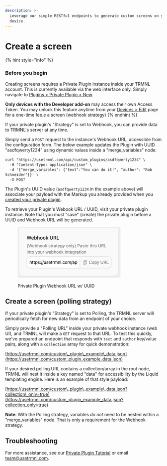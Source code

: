 ```yaml
---
description: >-
  Leverage our simple RESTful endpoints to generate custom screens on your TRMNL
  device.
---
```


# Create a screen

{% hint style="info" %}
### Before you begin

Creating screens requires a Private Plugin instance inside your TRMNL account. This is currently available via the web interface only. Simply navigate to [Plugins > Private Plugin > New](https://usetrmnl.com/plugin_settings/new?keyname=private_plugin).

**Only devices with the Developer add-on** may access their own Access Token. You may unlock this feature anytime from your [Devices > Edit](https://usetrmnl.com/devices/) page for a one-time fee.e a screen (webhook strategy)
{% endhint %}

If your private plugin's "Strategy" is set to Webhook, you can provide data to TRMNL's server at any  time.

Simply send a `POST` request to the instance's Webhook URL, accessible from the configuration form. The below example updates the Plugin with UUID "asdfqwerty1234" using dynamic values inside a "merge\_variables" node:

```
curl "https://usetrmnl.com/api/custom_plugins/asdfqwerty1234" \
  -H "Content-Type: application/json" \
  -d '{"merge_variables": {"text":"You can do it!", "author": "Rob Schneider"}}' \
  -X POST
```

The Plugin's UUID value (`asdfqwerty1234` in the example above) will associate your payload with the Markup you already provided when you [created your private plugin](https://help.usetrmnl.com/en/articles/9510536-custom-plugins).

To retrieve your Plugin's Webook URL / UUID, visit your private plugin instance. Note that you must "save" (create) the private plugin before a UUID and Webhook URL will be generated.

<figure><img src="../.gitbook/assets/trmnl-private-plugin-webhook-url.png" alt=""><figcaption><p>Private Plugin Webhook URL w/ UUID</p></figcaption></figure>

## Create a screen (polling strategy)

If your private plugin's "Strategy" is set to Polling, the TRMNL server will periodically fetch for new data from an endpoint of your choice.

Simply provide a "Polling URL" inside your private webhook instance (web UI), and TRMNL will make a `GET` request to that URL. To test this quickly, we've prepared an endpoint that responds with `text` and `author` key/value pairs, along with a `collection` array for quick demonstration:

[https://usetrmnl.com/custom\_plugin\_example\_data.json](https://usetrmnl.com/custom_plugin_example_data.json)

If your desired polling URL contains a collection/array in the root node, TRMNL will nest it inside a key named "data" for accessibility by the Liquid templating engine. Here is an example of that style payload:

[https://usetrmnl.com/custom\_plugin\_example\_data.json?collection\_only=true](https://usetrmnl.com/custom_plugin_example_data.json?collection_only=true)

**Note**: With the Polling strategy, variables _do not_ need to be nested within a "merge\_variables" node. That is only a requirement for the Webhook strategy.

## Troubleshooting

For more assistance, see our [Private Plugin Tutorial](https://help.usetrmnl.com/en/articles/9510536-custom-plugins) or email team@usetrmnl.com.
